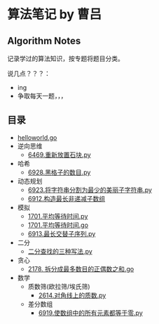 # 算法笔记 by 曹吕

## Algorithm Notes

记录学过的算法知识，按专题将题目分类。

说几点？？？：
- ing
- 争取每天一题，，，

## 目录

- [helloworld.go](golang/helloworld.go)
- 逆向思维
  - [6469.重新放置石块.py](python/6469.重新放置石块.py)
- 哈希
  - [6928.黑格子的数目.py](python/6928.黑格子的数目.py)
- 动态规划
  - [6923.将字符串分割为最少的美丽子字符串.py](python/6923.将字符串分割为最少的美丽子字符串.py)
  - [6912.构造最长非递减子数组](python/6912.构造最长非递减子数组.py)
- 模拟
  - [1701.平均等待时间.py](python/1701.平均等待时间.py)
  - [1701.平均等待时间.go](golang/1701.平均等待时间.go)
  - [6913.最长交替子序列.py](python/6913.最长交替子序列.py)
- 二分
  - [二分查找的三种写法.py](python/二分查找的三种写法.py)
- 贪心
  - [2178. 拆分成最多数目的正偶数之和.go](golang/2178.拆分成最多数目的正偶数.go)
- 数学
  - 质数筛(欧拉筛/埃氏筛)
    - [2614.对角线上的质数.py](python/2614.对角线上的质数.py)
  - 差分数组
    - [6919.使数组中的所有元素都等于零.py](python/6919.使数组中的所有元素都等于零.py)
